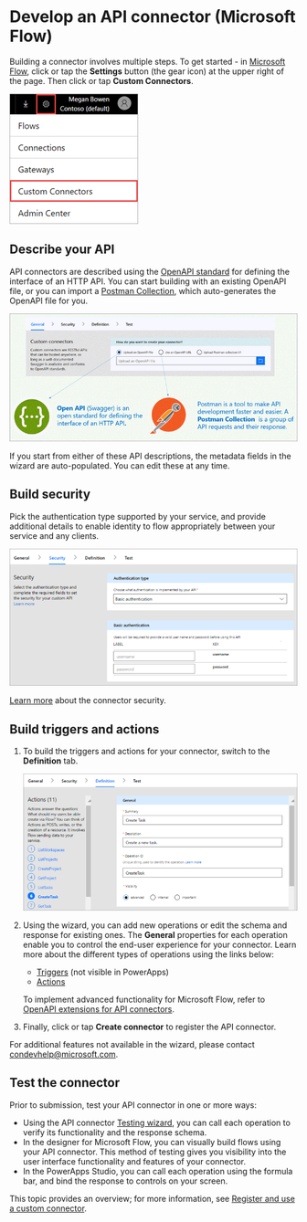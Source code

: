 <properties
    pageTitle="Develop an API connector | Microsoft Flow"
    description="Describe your API, specify authentication type, build triggers and actions, and test."
    services=""
    suite="flow"
    documentationCenter="na"
    authors="asavaritayal"
    manager="anneta"
    editor=""
    tags=""/>

<tags
   ms.service="flow"
   ms.devlang="na"
   ms.topic="article"
   ms.tgt_pltfrm="na"
   ms.workload="na"
   ms.date="05/06/2017"
   ms.author="astay"/>

# Develop an API connector (Microsoft Flow)

Building a connector involves multiple steps. To get started - in [Microsoft Flow](https://flow.microsoft.com/), click or tap the **Settings** button (the gear icon) at the upper right of the page. Then click or tap **Custom Connectors**.

![Finding API connectors](./media/api-connectors-dev/finding-custom-apis.png)


## Describe your API

API connectors are described using the [OpenAPI standard](https://swagger.io/) for defining the interface of an HTTP API. You can start building with an existing OpenAPI file, or you can import a [Postman Collection](https://www.getpostman.com/docs/collections), which auto-generates the OpenAPI file for you. 

![Define your API diagram](./media/api-connectors-dev/build-your-api.png)

If you start from either of these API descriptions, the metadata fields in the wizard are auto-populated. You can edit these at any time.  


## Build security

Pick the authentication type supported by your service, and provide additional details to enable identity to flow appropriately between your service and any clients. 

![Security Diagram](./media/api-connectors-dev/security.png)

[Learn more](register-custom-api.md) about the connector security.


## Build triggers and actions

1. To build the triggers and actions for your connector, switch to the **Definition** tab. 

    ![Definition Diagram](./media/api-connectors-dev/definition.png)

2. Using the wizard, you can add new operations or edit the schema and response for existing ones. The **General** properties for each operation enable you to control the end-user experience for your connector. Learn more about the different types of operations using the links below:

    - [Triggers](customapi-webhooks.md) (not visible in PowerApps)
    - [Actions](register-custom-api.md)

    To implement advanced functionality for Microsoft Flow, refer to [OpenAPI extensions for API connectors](https://flow.microsoft.com/documentation/customapi-how-to-swagger/). 

3. Finally, click or tap **Create connector** to register the API connector.

For additional features not available in the wizard, please contact [condevhelp@microsoft.com](mailto:condevhelp@microsoft.com).


## Test the connector

Prior to submission, test your API connector in one or more ways: 

- Using the API connector [Testing wizard](https://flow.microsoft.com/blog/new-updates-custom-api/), you can call each operation to verify its functionality and the response schema.
- In the designer for Microsoft Flow, you can visually build flows using your API connector. This method of testing gives you visibility into the user interface functionality and features of your connector.
- In the PowerApps Studio, you can call each operation using the formula bar, and bind the response to controls on your screen.

This topic provides an overview; for more information, see [Register and use a custom connector](register-custom-api.md).
